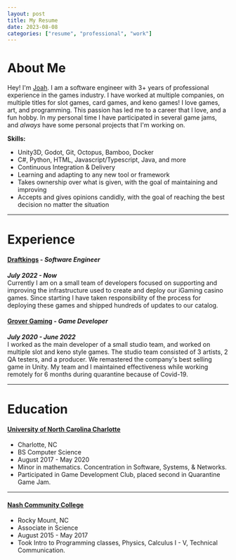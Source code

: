 ```yaml
---
layout: post
title: My Resume
date: 2023-08-08
categories: ["resume", "professional", "work"]
---
```


# About Me
Hey! I'm [Joah](## "J-OH-uh"). I am a software engineer with 3+ years of professional experience in the games industry. I have worked at multiple companies, on multiple titles for slot games, card games, and keno games! I love games, art, and programming. This passion has led me to a career that I love, and a fun hobby. In my personal time I have participated in several game jams, and *always* have some personal projects that I'm working on.

**Skills:**
- Unity3D, Godot, Git, Octopus, Bamboo, Docker
- C#, Python, HTML, Javascript/Typescript, Java, and more
- Continuous Integration & Delivery
- Learning and adapting to any new tool or framework
- Takes ownership over what is given, with the goal of maintaining and improving
- Accepts and gives opinions candidly, with the goal of reaching the best decision no matter the situation

---

# Experience
#### [Draftkings](https://www.draftkings.com/) - *Software Engineer*
***July 2022 - Now***  
Currently I am on a small team of developers focused on supporting and improving the infrastructure used to create and deploy our iGaming casino games. Since starting I have taken responsibility of the process for deploying these games and shipped hundreds of updates to our catalog.

#### [Grover Gaming](https://grovergaming.com/) - *Game Developer*
***July 2020 - June 2022***  
I worked as the main developer of a small studio team, and worked on multiple slot and keno style games. The studio team consisted of 3 artists, 2 QA testers, and a producer. We remastered the company's best selling game in Unity. My team and I maintained effectiveness while working remotely for 6 months during quarantine because of Covid-19.


---

# Education
#### [University of North Carolina Charlotte](https://www.charlotte.edu/)
- Charlotte, NC
- BS Computer Science
- August 2017 - May 2020
- Minor in mathematics. Concentration in Software, Systems, & Networks.
- Participated in Game Development Club, placed second in Quarantine Game Jam.

---

#### [Nash Community College](https://nashcc.edu/)
- Rocky Mount, NC
- Associate in Science
- August 2015 - May 2017
- Took Intro to Programming classes, Physics, Calculus I - V, Technical Communication.